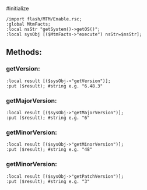 #initialize

```
/import flash/MTM/Enable.rsc;
:global MtmFacts;
:local nsStr "getSystem()->getOS()";
:local sysObj [($MtmFacts->"execute") nsStr=$nsStr];
```

## Methods:

### getVersion:

```
:local result [($sysObj->"getVersion")];
:put ($result); #string e.g. "6.48.3"
```

### getMajorVersion:

```
:local result [($sysObj->"getMajorVersion")];
:put ($result); #string e.g. "6"
```

### getMinorVersion:

```
:local result [($sysObj->"getMinorVersion")];
:put ($result); #string e.g. "48"
```

### getMinorVersion:

```
:local result [($sysObj->"getPatchVersion")];
:put ($result); #string e.g. "3"
```


